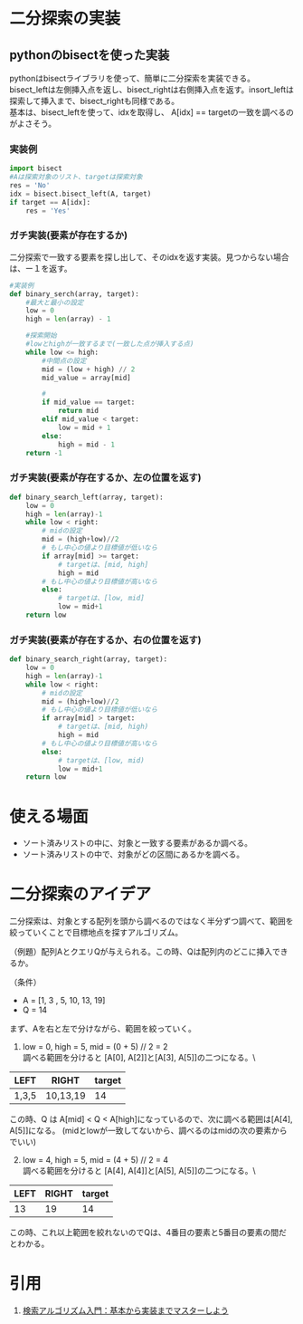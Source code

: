 # 二分探索の実装
## pythonのbisectを使った実装
pythonはbisectライブラリを使って、簡単に二分探索を実装できる。\
bisect_leftは左側挿入点を返し、bisect_rightは右側挿入点を返す。insort_leftは探索して挿入まで、bisect_rightも同様である。\
基本は、bisect_leftを使って、idxを取得し、
A[idx] == targetの一致を調べるのがよさそう。

### 実装例
```Python
import bisect
#Aは探索対象のリスト、targetは探索対象
res = 'No'
idx = bisect.bisect_left(A, target)
if target == A[idx]:
    res = 'Yes'
```

### ガチ実装(要素が存在するか)
二分探索で一致する要素を探し出して、そのidxを返す実装。見つからない場合は、ー１を返す。
```Python
#実装例
def binary_serch(array, target):
    #最大と最小の設定
    low = 0
    high = len(array) - 1

    #探索開始
    #lowとhighが一致するまで(一致した点が挿入する点)
    while low <= high:
        #中間点の設定
        mid = (low + high) // 2
        mid_value = array[mid]

        #
        if mid_value == target:
            return mid
        elif mid_value < target:
            low = mid + 1
        else:
            high = mid - 1
    return -1
```
### ガチ実装(要素が存在するか、左の位置を返す)
```python
def binary_search_left(array, target):
    low = 0
    high = len(array)-1
    while low < right:
        # midの設定
        mid = (high+low)//2
        # もし中心の値より目標値が低いなら
        if array[mid] >= target:
            # targetは、[mid, high]
            high = mid
        # もし中心の値より目標値が高いなら
        else:
            # targetは、[low, mid]
            low = mid+1
    return low
```
### ガチ実装(要素が存在するか、右の位置を返す)
```python
def binary_search_right(array, target):
    low = 0
    high = len(array)-1
    while low < right:
        # midの設定
        mid = (high+low)//2
        # もし中心の値より目標値が低いなら
        if array[mid] > target:
            # targetは、[mid, high)
            high = mid
        # もし中心の値より目標値が高いなら
        else:
            # targetは、[low, mid)
            low = mid+1
    return low
```

# 使える場面
- ソート済みリストの中に、対象と一致する要素があるか調べる。
- ソート済みリストの中で、対象がどの区間にあるかを調べる。

# 二分探索のアイデア
二分探索は、対象とする配列を頭から調べるのではなく半分ずつ調べて、範囲を絞っていくことで目標地点を探すアルゴリズム。

（例題）配列AとクエリQが与えられる。この時、Qは配列内のどこに挿入できるか。

（条件）
- A = [1, 3 , 5, 10, 13, 19]
- Q = 14

まず、Aを右と左で分けながら、範囲を絞っていく。
1. low = 0, high = 5, mid = (0 + 5) // 2 = 2\
調べる範囲を分けると [A[0], A[2]]と[A[3], A[5]]の二つになる。\

LEFT|RIGHT|target
-|-|-
1,3,5|10,13,19|14

この時、Q は A[mid] < Q < A[high]になっているので、次に調べる範囲は[A[4], A[5]]になる。
(midとlowが一致してないから、調べるのはmidの次の要素からでいい)

2. low = 4, high = 5, mid = (4 + 5) // 2 = 4\
調べる範囲を分けると [A[4], A[4]]と[A[5], A[5]]の二つになる。\

LEFT|RIGHT|target
-|-|-
13|19|14

この時、これ以上範囲を絞れないのでQは、4番目の要素と5番目の要素の間だとわかる。

# 引用
1. [検索アルゴリズム入門：基本から実装までマスターしよう](https://zenn.dev/brainyblog/articles/search-algorithms-explained)